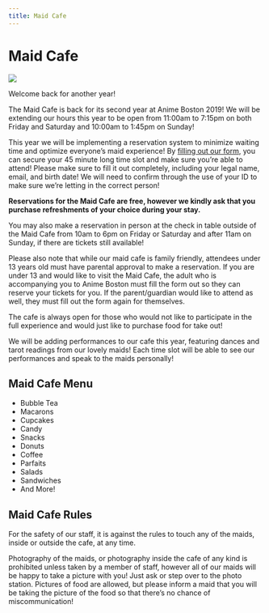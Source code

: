 ```yaml
---
title: Maid Cafe
---
```

# Maid Cafe

<img src="https://www.animeboston.com/images/programming/maid_cafe.jpg" class="img-fluid">

Welcome back for another year!

The Maid Cafe is back for its second year at Anime Boston 2019! We will be extending our hours this year to be open from 11:00am to 7:15pm on both Friday and Saturday and 10:00am to 1:45pm on Sunday!

This year we will be implementing a reservation system to minimize waiting time and optimize everyone’s maid experience! By [filling out our form](https://docs.google.com/forms/d/e/1FAIpQLScw-5iRwxcm-Gpvya6oADbkw3A6OPwdq1KUvuZTkvBISQilOw/viewform?vc=0&c=0&w=1), you can secure your 45 minute long time slot and make sure you’re able to attend! Please make sure to fill it out completely, including your legal name, email, and birth date! We will need to confirm through the use of your ID to make sure we’re letting in the correct person!

**Reservations for the Maid Cafe are free, however we kindly ask that you purchase refreshments of your choice during your stay.**

You may also make a reservation in person at the check in table outside of the Maid Cafe from 10am to 6pm on Friday or Saturday and after 11am on Sunday, if there are tickets still available!

Please also note that while our maid cafe is family friendly, attendees under 13 years old must have parental approval to make a reservation. If you are under 13 and would like to visit the Maid Cafe, the adult who is accompanying you to Anime Boston must fill the form out so they can reserve your tickets for you.  If the parent/guardian would like to attend as well, they must fill out the form again for themselves.  

The cafe is always open for those who would not like to participate in the full experience and would just like to purchase food for take out!

We will be adding performances to our cafe this year, featuring dances and tarot readings from our lovely maids! Each time slot will be able to see our performances and speak to the maids personally!  

## Maid Cafe Menu
* Bubble Tea
* Macarons
* Cupcakes
* Candy
* Snacks
* Donuts
* Coffee
* Parfaits
* Salads
* Sandwiches
* And More!

## Maid Cafe Rules
For the safety of our staff, it is against the rules to touch any of the maids, inside or outside the cafe, at any time.

Photography of the maids, or photography inside the cafe of any kind is prohibited unless taken by a member of staff, however all of our maids will be happy to take a picture with you! Just ask or step over to the photo station. Pictures of food are allowed, but please inform a maid that you will be taking the picture of the food so that there’s no chance of miscommunication!
